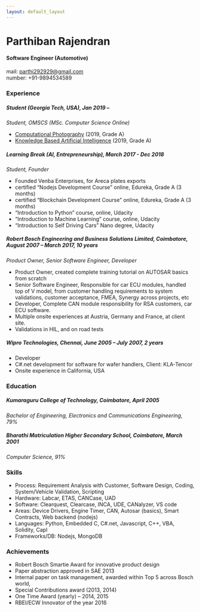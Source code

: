 ```yaml
---
layout: default_layout
---
```


Parthiban Rajendran
======

#### Software Engineer (Automotive)
mail: parthi292929@gmail.com  
number: +91-9894534589

### Experience

##### Student (Georgia Tech, USA), Jan 2019 – 
*Student, OMSCS (MSc. Computer Science Online)*  

* [Computational Photography](https://www.omscs.gatech.edu/cs-6475-computational-photography) (2019, Grade A)
* [Knowledge Based Artificial Intelligence](https://www.omscs.gatech.edu/cs-7637-knowledge-based-artificial-intelligence-cognitive-systems)  (2019, Grade A)


##### Learning Break (AI, Entrepreneurship), March 2017 - Dec 2018
*Student, Founder*

* Founded Venba Enterprises, for Areca plates exports
* certified “Nodejs Development Course”  online, Edureka, Grade A (3 months)
* certified “Blockchain Development Course” online, Edureka, Grade A (3 months)
* “Introduction to Python” course, online, Udacity 
* “Introduction to Machine Learning” course, online, Udacity 
* “Introduction to Self Driving Cars” Nano degree, Udacity

##### Robert Bosch Engineering and Business Solutions Limited, Coimbatore,  August 2007 – March 2017,  10 years
*Product Owner, Senior Software Engineer, Developer*

* Product Owner, created complete training tutorial on AUTOSAR basics from scratch 
* Senior Software Engineer, Responsible for car ECU modules, handled top of V model, from customer handling requirements to system validations, customer acceptance, FMEA, Synergy across projects, etc
* Developer, Complete CAN module responsibility for RSA customers, car ECU software.
* Multiple onsite experiences  at Austria, Germany and France, at client site.
* Validations in HIL, and on road tests

##### Wipro Technologies, Chennai,  June 2005 – July 2007, 2 years

* Developer
* C#.net development for software for wafer handlers, Client: KLA-Tencor
* Onsite experience in California, USA

### Education  

##### Kumaraguru College of Technology, Coimbatore,  April 2005
*Bachelor of Engineering, Electronics and Communications Engineering, 79%*

##### Bharathi Matriculation Higher Secondary School, Coimbatore,  March 2001
*Computer Science, 91%* 

### Skills

* Process:  Requirement Analysis with Customer, Software Design, Coding, System/Vehicle Validation, Scripting
* Hardware: Labcar, ETAS, CANCase, UAD
* Software: Clearquest, Clearcase, INCA, UDE, CANalyzer, VS code
* Areas: Device Drivers, Engine Timer, CAN, Autosar (basics), Smart Contracts, Web backend (nodejs)
* Languages: Python, Embedded C, C#.net, Javascript, C++, VBA, Solidity, Capl
* Frameworks/DB: Nodejs, MongoDB

### Achievements

* Robert Bosch Smartie Award for innovative product design
* Paper abstraction approved in SAE 2013
* Internal paper on task management, awarded within Top 5 across Bosch world,
* Special Contributions award (2013, 2014)
* One Time Award (yearly) – 2014, 2015 
* RBEI/ECW Innovator of the year 2016





